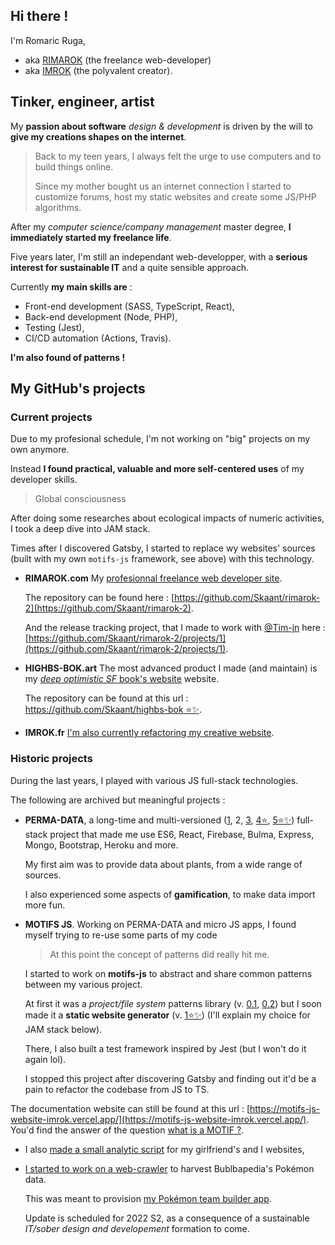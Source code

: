 ## Hi there !

I'm Romaric Ruga,
* aka [RIMAROK](https://rimarok.com) (the freelance web-developer)
* aka [IMROK](https://imrok.fr) (the polyvalent creator).

## Tinker, engineer, artist

My **passion about software** *design & development* is driven by the will to **give my creations shapes on the internet**.

> Back to my teen years, I always felt the urge to use computers and to build things online.
> 
> Since my mother bought us an internet connection I started to customize forums, host my static websites and create some JS/PHP algorithms.

After my *computer science/company management* master degree, **I immediately started my freelance life**.

Five years later, I'm still an independant web-developper, with a **serious interest for sustainable IT** and a quite sensible approach.

Currently **my main skills are** :
* Front-end development (SASS, TypeScript, React),
* Back-end development (Node, PHP),
* Testing (Jest),
* CI/CD automation (Actions, Travis).

**I'm also found of patterns !**

## My GitHub's projects
  
### Current projects

Due to my profesional schedule, I'm not working on "big" projects on my own anymore.

Instead **I found practical, valuable and more self-centered uses** of my developer skills.

> Global consciousness

After doing some researches about ecological impacts of numeric activities, I took a deep dive into JAM stack.

Times after I discovered Gatsby, I started to replace wy websites' sources (built with my own `motifs-js` framework, see above) with this technology.

* **RIMAROK.com** My [profesionnal freelance web developer site](https://rimarok.com).

  The repository can be found here : [https://github.com/Skaant/rimarok-2](https://github.com/Skaant/rimarok-2).
  
  And the release tracking project, that I made to work with [@Tim-jn](https://github.com/Tim-jn/) here : [https://github.com/Skaant/rimarok-2/projects/1](https://github.com/Skaant/rimarok-2/projects/1).

* **HIGHBS-BOK.art** The most advanced product I made (and maintain) is my [*deep optimistic SF* book's website](https://highbs-bok.art) website.

  The repository can be found at this url : [https://github.com/Skaant/highbs-bok ⭐✨](https://github.com/Skaant/highbs-bok).

* **IMROK.fr** [I'm also currently refactoring my creative website](https://github.com/Skaant/imrok-next).

### Historic projects

During the last years, I played with various JS full-stack technologies.

The following are archived but meaningful projects :

* **PERMA-DATA**, a long-time and multi-versioned ([1](https://github.com/Skaant/permadata), 2, [3](https://github.com/Skaant/perma-data-3), [4⭐](https://github.com/Skaant/perma-data-4), [5⭐✨](https://github.com/Skaant/perma-data-5)) full-stack project that made me use ES6, React, Firebase, Bulma, Express, Mongo, Bootstrap, Heroku and more.

  My first aim was to provide data about plants, from a wide range of sources.

  I also experienced some aspects of **gamification**, to make data import more fun.

* **MOTIFS JS**. Working on PERMA-DATA and micro JS apps, I found myself trying to re-use some parts of my code

  > At this point the concept of patterns did really hit me.
  
  I started to work on **motifs-js** to abstract and share common patterns between my various project.
  
  At first it was a _project/file system_ patterns library (v. [0.1](https://github.com/Skaant/_motif-js_0.1), [0.2](https://github.com/Skaant/_motif-js_0.2)) but I soon made it a **static website generator** (v. [1⭐✨](https://github.com/Skaant/motifs-js)) (I'll explain my choice for JAM stack below).
  
  There, I also built a test framework inspired by Jest (but I won't do it again lol).
  
  I stopped this project after discovering Gatsby and finding out it'd be a pain to refactor the codebase from JS to TS.
  
 The documentation website can still be found at this url : [https://motifs-js-website-imrok.vercel.app/](https://motifs-js-website-imrok.vercel.app/). You'd find the answer of the question [what is a MOTIF ?](https://motifs-js-website-imrok.vercel.app/motifs/motif#what-is-a-motif-).
  
* I also [made a small analytic script](https://github.com/Skaant/nalytimk-functions) for my girlfriend's and I websites,
 
* [I started to work on a web-crawler](https://github.com/Skaant/bulbapedia-crawler) to harvest Bublbapedia's Pokémon data.

  This was meant to provision [my Pokémon team builder app](https://poke-team.net/).

  Update is scheduled for 2022 S2, as a consequence of a sustainable _IT/sober design and developement_ formation to come.
